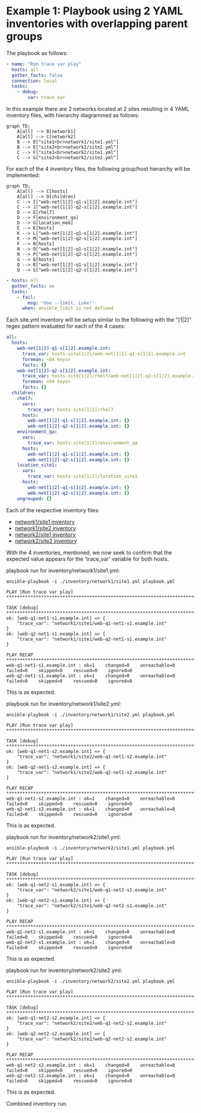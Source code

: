 
# Example 1: Playbook using 2 YAML inventories with overlapping parent groups  

The playbook as follows:

```yaml
- name: "Run trace var play"
  hosts: all
  gather_facts: false
  connection: local
  tasks:
    - debug:
        var: trace_var
```

In this example there are 2 networks located at 2 sites resulting in 4 YAML inventory files, with hierarchy diagrammed as follows:

```mermaid
graph TD;
    A[all] --> B[network1]
    A[all] --> C[network2]
    B --> D["site1<br>network1/site1.yml"]
    B --> E["site2<br>network1/site2.yml"]
    C --> F["site1<br>network2/site1.yml"]
    C --> G["site2<br>network2/site2.yml"]
```


For each of the 4 inventory files, the following group/host hierarchy will be implemented:

```mermaid
graph TD;
    A[all] --> C[hosts]
    A[all] --> D[children]
    C --> I["web-net[1|2]-q1-s[1|2].example.int"]
    C --> J["web-net[1|2]-q2-s[1|2].example.int"]
    D --> E[rhel7]
    D --> F[environment_qa]
    D --> G[location_mem]
    E --> K[hosts]
    K --> L["web-net[1|2]-q1-s[1|2].example.int"]
    K --> M["web-net[1|2]-q2-s[1|2].example.int"]
    F --> N[hosts]
    N --> O["web-net[1|2]-q1-s[1|2].example.int"]
    N --> P["web-net[1|2]-q2-s[1|2].example.int"]
    G --> Q[hosts]
    Q --> R["web-net[1|2]-q1-s[1|2].example.int"]
    Q --> S["web-net[1|2]-q2-s[1|2].example.int"]
```

```yaml
- hosts: all
  gather_facts: no
  tasks:
    - fail:
        msg: 'Use --limit, Luke!'
      when: ansible_limit is not defined
```


Each site.yml inventory will be setup similar to the following with the "[1|2]" regex pattern evaluated for each of the 4 cases:

```yaml
all:
  hosts:
    web-net[1|2]-q1-s[1|2].example.int:
      trace_var: hosts-site[1|2]/web-net[1|2]-q1-s[1|2].example.int
      foreman: <94 keys>
      facts: {}
    web-net[1|2]-q2-s[1|2].example.int:
      trace_var: hosts-site[1|2]/rhel7/web-net[1|2]-q2-s[1|2].example.int
      foreman: <94 keys>
      facts: {}
  children:
    rhel7:
      vars:
        trace_var: hosts-site[1|2]/rhel7
      hosts:
        web-net[1|2]-q1-s[1|2].example.int: {}
        web-net[1|2]-q2-s[1|2].example.int: {}
    environment_qa:
      vars:
        trace_var: hosts-site[1|2]/environment_qa
      hosts:
        web-net[1|2]-q1-s[1|2].example.int: {}
        web-net[1|2]-q2-s[1|2].example.int: {}
    location_site1:
      vars:
        trace_var: hosts-site[1|2]/location_site1
      hosts:
        web-net[1|2]-q1-s[1|2].example.int: {}
        web-net[1|2]-q2-s[1|2].example.int: {}
    ungrouped: {}

```

Each of the respective inventory files:

* [network1/site1 inventory](./inventory/network1/site1.yml)
* [network1/site2 inventory](./inventory/network1/site2.yml)
* [network2/site1 inventory](./inventory/network2/site1.yml)
* [network2/site2 inventory](./inventory/network2/site2.yml)


With the 4 inventories, mentioned, we now seek to confirm that the expected value appears for the 'trace_var' variable for both hosts.

playbook run for inventory/network1/site1.yml:
```output
ansible-playbook -i ./inventory/network1/site1.yml playbook.yml

PLAY [Run trace var play] ************************************************************************************************************************************************************************************************************************************************

TASK [debug] *************************************************************************************************************************************************************************************************************************************************************
ok: [web-q1-net1-s1.example.int] => {
    "trace_var": "network1/site1/web-q1-net1-s1.example.int"
}
ok: [web-q2-net1-s1.example.int] => {
    "trace_var": "network1/site1/web-q2-net1-s1.example.int"
}

PLAY RECAP ***************************************************************************************************************************************************************************************************************************************************************
web-q1-net1-s1.example.int : ok=1    changed=0    unreachable=0    failed=0    skipped=0    rescued=0    ignored=0   
web-q2-net1-s1.example.int : ok=1    changed=0    unreachable=0    failed=0    skipped=0    rescued=0    ignored=0   

```

This is as expected.

playbook run for inventory/network1/site2.yml:
```output
ansible-playbook -i ./inventory/network1/site2.yml playbook.yml

PLAY [Run trace var play] ************************************************************************************************************************************************************************************************************************************************

TASK [debug] *************************************************************************************************************************************************************************************************************************************************************
ok: [web-q1-net1-s2.example.int] => {
    "trace_var": "network1/site2/web-q1-net1-s2.example.int"
}
ok: [web-q2-net1-s2.example.int] => {
    "trace_var": "network1/site2/web-q2-net1-s2.example.int"
}

PLAY RECAP ***************************************************************************************************************************************************************************************************************************************************************
web-q1-net1-s2.example.int : ok=1    changed=0    unreachable=0    failed=0    skipped=0    rescued=0    ignored=0   
web-q2-net1-s2.example.int : ok=1    changed=0    unreachable=0    failed=0    skipped=0    rescued=0    ignored=0   

```

This is as expected.


playbook run for inventory/network2/site1.yml:
```output
ansible-playbook -i ./inventory/network2/site1.yml playbook.yml

PLAY [Run trace var play] ************************************************************************************************************************************************************************************************************************************************

TASK [debug] *************************************************************************************************************************************************************************************************************************************************************
ok: [web-q1-net2-s1.example.int] => {
    "trace_var": "network2/site1/web-q1-net2-s1.example.int"
}
ok: [web-q2-net2-s1.example.int] => {
    "trace_var": "network2/site1/web-q2-net2-s1.example.int"
}

PLAY RECAP ***************************************************************************************************************************************************************************************************************************************************************
web-q1-net2-s1.example.int : ok=1    changed=0    unreachable=0    failed=0    skipped=0    rescued=0    ignored=0   
web-q2-net2-s1.example.int : ok=1    changed=0    unreachable=0    failed=0    skipped=0    rescued=0    ignored=0   

```

This is as expected.

playbook run for inventory/network2/site2.yml:
```output
ansible-playbook -i ./inventory/network2/site2.yml playbook.yml

PLAY [Run trace var play] ************************************************************************************************************************************************************************************************************************************************

TASK [debug] *************************************************************************************************************************************************************************************************************************************************************
ok: [web-q1-net2-s2.example.int] => {
    "trace_var": "network2/site2/web-q1-net2-s2.example.int"
}
ok: [web-q2-net2-s2.example.int] => {
    "trace_var": "network2/site2/web-q2-net2-s2.example.int"
}

PLAY RECAP ***************************************************************************************************************************************************************************************************************************************************************
web-q1-net2-s2.example.int : ok=1    changed=0    unreachable=0    failed=0    skipped=0    rescued=0    ignored=0   
web-q2-net2-s2.example.int : ok=1    changed=0    unreachable=0    failed=0    skipped=0    rescued=0    ignored=0   

```

This is as expected.


Combined inventory run.



